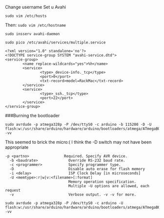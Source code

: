 Change username
Set u Avahi

```sudo vim /etc/hosts```

Then: 
```sudo vim /etc/hostname```

```sudo insserv avahi-daemon```

```sudo pico /etc/avahi/services/multiple.service```


```
<?xml version="1.0" standalone='no'?>
<!DOCTYPE service-group SYSTEM "avahi-service.dtd">
<service-group>
        <name replace-wildcards="yes">%h</name>
        <service>
                <type>_device-info._tcp</type>
                <port>0</port>
                <txt-record>model=RackMac</txt-record>
        </service>
        <service>
                <type>_ssh._tcp</type>
                <port>22</port>
        </service>
</service-group>
```
###Burning the bootloader
```
sudo avrdude -p atmega328p -P /dev/ttyS0 -c arduino -b 115200 -D -U flash:w:/usr/share/arduino/hardware/arduino/bootloaders/atmega/ATmegaBOOT_168_atmega328.hex:i -vv
```
This seemed to brick the micro:(  I think the -D switch may not have been appropriate

```
-p <partno>                Required. Specify AVR device.
  -b <baudrate>              Override RS-232 baud rate.
  -c <programmer>            Specify programmer type.
  -D                         Disable auto erase for flash memory
  -i <delay>                 ISP Clock Delay [in microseconds]
  -U <memtype>:r|w|v:<filename>[:format]
                             Memory operation specification.
                             Multiple -U options are allowed, each request
  -v                         Verbose output. -v -v for more.
```

```
sudo avrdude -p atmega328p -P /dev/ttyS0 -c arduino -U flash:w:/usr/share/arduino/hardware/arduino/bootloaders/atmega/ATmegaBOOT_168_atmega328.hex -vv
```
